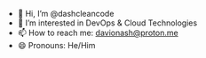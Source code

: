 - 👋 Hi, I’m @dashcleancode
- 👀 I’m interested in DevOps & Cloud Technologies
- 📫 How to reach me: davionash@proton.me
- 😄 Pronouns: He/Him

<!---
dashcleancode/dashcleancode is a ✨ special ✨ repository because its `README.md` (this file) appears on your GitHub profile.
You can click the Preview link to take a look at your changes.
--->
